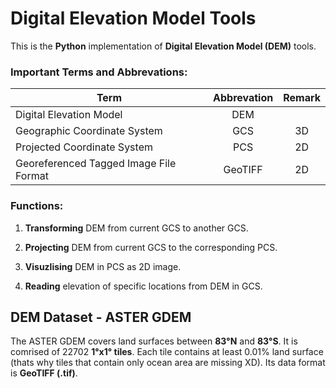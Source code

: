 # Digital Elevation Model Tools

This is the **Python** implementation of **Digital Elevation Model (DEM)** tools.

### Important Terms and Abbrevations:

| Term                                   | Abbrevation | Remark 
| -------------------------------------- | :---------: | :----: 
| Digital Elevation Model                | DEM         | 
| Geographic Coordinate System           | GCS         | 3D 
| Projected Coordinate System            | PCS         | 2D 
| Georeferenced Tagged Image File Format | GeoTIFF     | 2D 



### Functions:

1. **Transforming** DEM from current GCS to another GCS.

2. **Projecting** DEM from current GCS to the corresponding PCS.

3. **Visuzlising** DEM in PCS as 2D image.

4. **Reading** elevation of specific locations from DEM in GCS.

## DEM Dataset - ASTER GDEM

The ASTER GDEM covers land surfaces between **83°N** and **83°S**. It is comrised of 22702 **1°x1° tiles**. Each tile contains at least 0.01% land surface (thats why tiles that contain only ocean area are missing XD). Its data format is **GeoTIFF (.tif)**.
